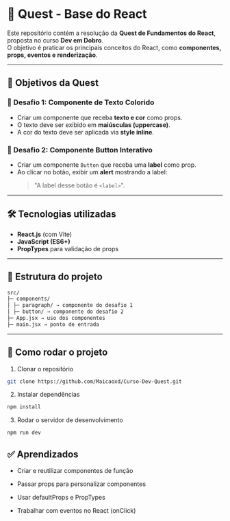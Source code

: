 # 🚀 Quest - Base do React  

Este repositório contém a resolução da **Quest de Fundamentos do React**, proposta no curso **Dev em Dobro**.  
O objetivo é praticar os principais conceitos do React, como **componentes, props, eventos e renderização**.  

---

## 🎯 Objetivos da Quest  

### 🔹 Desafio 1: Componente de Texto Colorido  
- Criar um componente que receba **texto e cor** como props.  
- O texto deve ser exibido em **maiúsculas (uppercase)**.  
- A cor do texto deve ser aplicada via **style inline**.  

### 🔹 Desafio 2: Componente Button Interativo  
- Criar um componente `Button` que receba uma **label** como prop.  
- Ao clicar no botão, exibir um **alert** mostrando a label:  
  > "A label desse botão é `<label>`".  

---

## 🛠️ Tecnologias utilizadas  
- **React.js** (com Vite)  
- **JavaScript (ES6+)**  
- **PropTypes** para validação de props  

---

## 📂 Estrutura do projeto  

```bash
src/
├─ components/
│ ├─ paragraph/ → componente do desafio 1
│ ├─ button/ → componente do desafio 2
├─ App.jsx → uso dos componentes
├─ main.jsx → ponto de entrada
```

---

## 🚀 Como rodar o projeto  
1. Clonar o repositório  
```bash
git clone https://github.com/Maicaoxd/Curso-Dev-Quest.git 
```

2. Instalar dependências
```bash
npm install
```

3. Rodar o servidor de desenvolvimento

```bash
npm run dev
```

## ✅ Aprendizados

- Criar e reutilizar componentes de função

- Passar props para personalizar componentes

- Usar defaultProps e PropTypes

- Trabalhar com eventos no React (onClick)
